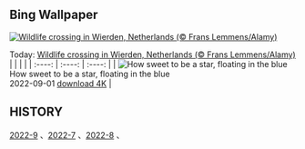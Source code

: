 ## Bing Wallpaper
[![Wildlife crossing in Wierden, Netherlands (© Frans Lemmens/Alamy)](https://cn.bing.com/th?id=OHR.WildlifeCrossing_EN-US7691052130_UHD.jpg&w=1000)](https://cn.bing.com/th?id=OHR.WildlifeCrossing_EN-US7691052130_UHD.jpg&pid=hp&w=3840&h=2160&rs=1&c=4)

Today: [Wildlife crossing in Wierden, Netherlands (© Frans Lemmens/Alamy)](https://cn.bing.com/th?id=OHR.WildlifeCrossing_EN-US7691052130_UHD.jpg&pid=hp&w=3840&h=2160&rs=1&c=4)
  |      |      |      |
| :----: | :----: | :----: |
| ![How sweet to be a star, floating in the blue](https://cn.bing.com/th?id=OHR.BlueLinckia_EN-US7078787133_UHD.jpg&pid=hp&w=384&h=216&rs=1&c=4) <br/> How sweet to be a star, floating in the blue <br/> 2022-09-01  [download 4K](https://cn.bing.com/th?id=OHR.BlueLinckia_EN-US7078787133_UHD.jpg&pid=hp&w=3840&h=2160&rs=1&c=4) |
  
  ## HISTORY
  [2022-9](https://github.com/Underglaze-Blue/bingwallpaper/tree/main/archive/2022-9/) 、[2022-7](https://github.com/Underglaze-Blue/bingwallpaper/tree/main/archive/2022-7/) 、[2022-8](https://github.com/Underglaze-Blue/bingwallpaper/tree/main/archive/2022-8/) 、